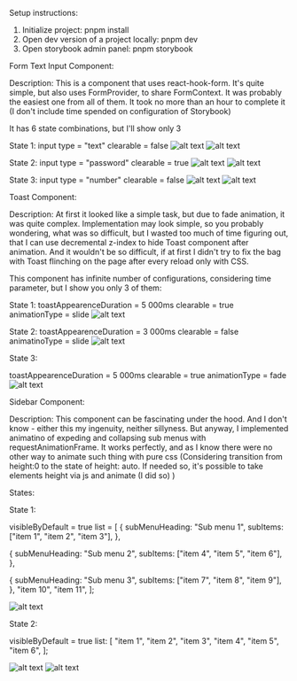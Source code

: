 Setup instructions:

1. Initialize project: pnpm install
2. Open dev version of a project locally: pnpm dev
3. Open storybook admin panel: pnpm storybook

Form Text Input Component:

Description:
This is a component that uses react-hook-form. It's quite simple, but also uses FormProvider, to share FormContext. It was probably the easiest one from all of them. It took no more than an hour to complete it (I don't include time spended on configuration of Storybook)

It has 6 state combinations, but I'll show only 3

State 1:
input type = "text"
clearable = false
![alt text](image-7.png)
![alt text](image-2.png)

State 2:
input type = "password"
clearable = true
![alt text](image-8.png)
![alt text](image-4.png)

State 3:
input type = "number"
clearable = false
![alt text](image-5.png)
![alt text](image-6.png)

Toast Component:

Description:
At first it looked like a simple task, but due to fade animation, it was quite complex. Implementation may look simple, so you probably wondering, what was so difficult, but I wasted too much of time figuring out, that I can use decremental z-index to hide Toast component after animation. And it wouldn't be so difficult, if at first I didn't try to fix the bag with Toast flinching on the page after every reload only with CSS.

This component has infinite number of configurations, considering time parameter, but I show you only 3 of them:

State 1:
toastAppearenceDuration = 5 000ms
clearable = true
animationType = slide
![alt text](image-9.png)

State 2:
toastAppearenceDuration = 3 000ms
clearable = false
animatinoType = slide
![alt text](image-10.png)

State 3:

toastAppearenceDuration = 5 000ms
clearable = true
animationType = fade
![alt text](image-11.png)


Sidebar Component:

Description:
This component can be fascinating under the hood. And I don't know - either this my ingenuity, neither sillyness. But anyway, I implemented animatino of expeding and collapsing sub menus with requestAnimationFrame. It works perfectly, and as I know there were no other way to animate such thing with pure css (Considering transition from height:0 to the state of height: auto. If needed so, it's possible to take elements height via js and animate (I did so) )

States:

State 1:

visibleByDefault = true
list = [
  {
    subMenuHeading: "Sub menu 1",
    subItems: ["item 1", "item 2", "item 3"],
  },

  {
    subMenuHeading: "Sub menu 2",
    subItems: ["item 4", "item 5", "item 6"],
  },

  {
    subMenuHeading: "Sub menu 3",
    subItems: ["item 7", "item 8", "item 9"],
  },
  "item 10",
  "item 11",
];

![alt text](image-13.png)


State 2:

visibleByDefault = true
list: [
  "item 1",
  "item 2",
  "item 3",
  "item 4",
  "item 5",
  "item 6",
];

![alt text](image-14.png)
![alt text](image-15.png)